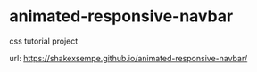 # animated-responsive-navbar
css tutorial project

url: https://shakexsempe.github.io/animated-responsive-navbar/

